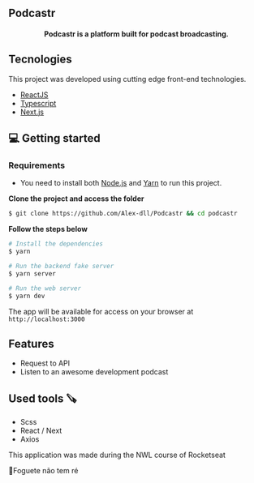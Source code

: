 ## Podcastr

<h4 align="center">
  Podcastr is a platform built for podcast broadcasting.
</h4>

## Tecnologies

This project was developed using cutting edge front-end technologies.

- [ReactJS](https://reactjs.org/)
- [Typescript](https://www.typescriptlang.org/)
- [Next.js](https://nextjs.org/)

## 💻 Getting started

### Requirements

- You need to install both [Node.js](https://nodejs.org/en/download/) and [Yarn](https://yarnpkg.com/) to run this project.

**Clone the project and access the folder**

```bash
$ git clone https://github.com/Alex-dll/Podcastr && cd podcastr
```

**Follow the steps below**

```bash
# Install the dependencies
$ yarn

# Run the backend fake server
$ yarn server

# Run the web server
$ yarn dev
```

The app will be available for access on your browser at `http://localhost:3000`

## Features

- Request to API 
- Listen to an awesome development podcast

  
## Used tools 🪚
-  Scss
-  React / Next
- Axios



This application was made during the NWL course of Rocketseat

🚀Foguete não tem ré
